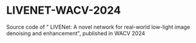 # LIVENET-WACV-2024
Source code of " LIVENet: A novel network for real-world low-light image denoising and enhancement", published in WACV 2024
